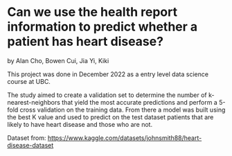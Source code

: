 # Can we use the health report information to predict whether a patient has heart disease?
by Alan Cho, Bowen Cui, Jia Yi, Kiki

This project was done in December 2022 as a entry level data science course at UBC.

The study aimed to create a validation set to determine the number of k-nearest-neighbors that yield the most accurate predictions and perform a 5-fold cross validation on the training data. From there a model was built using the best K value and used to predict on the test dataset patients that are likely to have heart disease and those who are not.

Dataset from: https://www.kaggle.com/datasets/johnsmith88/heart-disease-dataset
